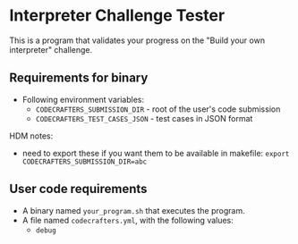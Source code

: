 # Interpreter Challenge Tester

This is a program that validates your progress on the "Build your own interpreter" challenge.

## Requirements for binary

- Following environment variables:
  - `CODECRAFTERS_SUBMISSION_DIR` - root of the user's code submission
  - `CODECRAFTERS_TEST_CASES_JSON` - test cases in JSON format

HDM notes:
- need to export these if you want them to be available in makefile:
```export CODECRAFTERS_SUBMISSION_DIR=abc```

## User code requirements

- A binary named `your_program.sh` that executes the program.
- A file named `codecrafters.yml`, with the following values:
  - `debug`
